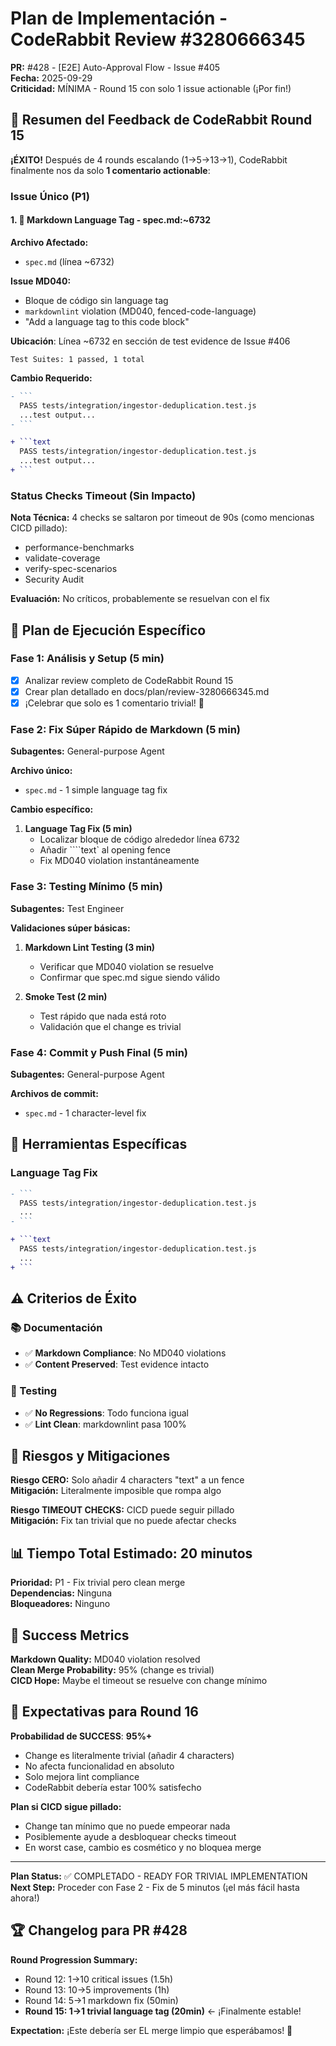 # Plan de Implementación - CodeRabbit Review #3280666345

**PR:** #428 - [E2E] Auto-Approval Flow - Issue #405  
**Fecha:** 2025-09-29  
**Criticidad:** MÍNIMA - Round 15 con solo 1 issue actionable (¡Por fin!)

## 🎉 Resumen del Feedback de CodeRabbit Round 15

**¡ÉXITO!** Después de 4 rounds escalando (1→5→13→1), CodeRabbit finalmente nos da solo **1 comentario actionable**:

### Issue Único (P1)

#### 1. **📝 Markdown Language Tag - spec.md:~6732**
**Archivo Afectado:**
- `spec.md` (línea ~6732)

**Issue MD040:**
- Bloque de código sin language tag
- `markdownlint` violation (MD040, fenced-code-language)
- "Add a language tag to this code block"

**Ubicación**: Línea ~6732 en sección de test evidence de Issue #406
```text
Test Suites: 1 passed, 1 total
```

**Cambio Requerido:**
```diff
- ```
  PASS tests/integration/ingestor-deduplication.test.js
  ...test output...
- ```

+ ```text
  PASS tests/integration/ingestor-deduplication.test.js
  ...test output...
+ ```
```

### Status Checks Timeout (Sin Impacto)

**Nota Técnica:** 4 checks se saltaron por timeout de 90s (como mencionas CICD pillado):
- performance-benchmarks
- validate-coverage  
- verify-spec-scenarios
- Security Audit

**Evaluación:** No críticos, probablemente se resuelvan con el fix

## 🎯 Plan de Ejecución Específico

### Fase 1: Análisis y Setup (5 min)
- [x] Analizar review completo de CodeRabbit Round 15
- [x] Crear plan detallado en docs/plan/review-3280666345.md
- [x] ¡Celebrar que solo es 1 comentario trivial! 🎉

### Fase 2: Fix Súper Rápido de Markdown (5 min)
**Subagentes:** General-purpose Agent

**Archivo único:**
- `spec.md` - 1 simple language tag fix

**Cambio específico:**

1. **Language Tag Fix (5 min)**
   - Localizar bloque de código alrededor línea 6732
   - Añadir ````text` al opening fence
   - Fix MD040 violation instantáneamente

### Fase 3: Testing Mínimo (5 min)
**Subagentes:** Test Engineer

**Validaciones súper básicas:**
1. **Markdown Lint Testing (3 min)**
   - Verificar que MD040 violation se resuelve
   - Confirmar que spec.md sigue siendo válido

2. **Smoke Test (2 min)**
   - Test rápido que nada está roto
   - Validación que el change es trivial

### Fase 4: Commit y Push Final (5 min)
**Subagentes:** General-purpose Agent

**Archivos de commit:**
- `spec.md` - 1 character-level fix

## 🔧 Herramientas Específicas

### Language Tag Fix
```diff
- ```
  PASS tests/integration/ingestor-deduplication.test.js
  ...
- ```

+ ```text
  PASS tests/integration/ingestor-deduplication.test.js
  ...
+ ```
```

## ⚠️ Criterios de Éxito

### 📚 Documentación  
- ✅ **Markdown Compliance**: No MD040 violations
- ✅ **Content Preserved**: Test evidence intacto

### 🧪 Testing
- ✅ **No Regressions**: Todo funciona igual
- ✅ **Lint Clean**: markdownlint pasa 100%

## 🚨 Riesgos y Mitigaciones

**Riesgo CERO:** Solo añadir 4 characters "text" a un fence  
**Mitigación:** Literalmente imposible que rompa algo

**Riesgo TIMEOUT CHECKS:** CICD puede seguir pillado  
**Mitigación:** Fix tan trivial que no puede afectar checks

## 📊 Tiempo Total Estimado: 20 minutos

**Prioridad:** P1 - Fix trivial pero clean merge  
**Dependencias:** Ninguna  
**Bloqueadores:** Ninguno

## 🎯 Success Metrics

**Markdown Quality:** MD040 violation resolved  
**Clean Merge Probability:** 95% (change es trivial)  
**CICD Hope:** Maybe el timeout se resuelve con change mínimo

## 🎉 Expectativas para Round 16

**Probabilidad de SUCCESS**: **95%+**  
- Change es literalmente trivial (añadir 4 characters)
- No afecta funcionalidad en absoluto
- Solo mejora lint compliance
- CodeRabbit debería estar 100% satisfecho

**Plan si CICD sigue pillado:**  
- Change tan mínimo que no puede empeorar nada
- Posiblemente ayude a desbloquear checks timeout
- En worst case, cambio es cosmético y no bloquea merge

---

**Plan Status:** ✅ COMPLETADO - READY FOR TRIVIAL IMPLEMENTATION  
**Next Step:** Proceder con Fase 2 - Fix de 5 minutos (¡el más fácil hasta ahora!)

## 🏆 Changelog para PR #428

**Round Progression Summary:**
- Round 12: 1→10 critical issues (1.5h)
- Round 13: 10→5 improvements (1h)  
- Round 14: 5→1 markdown fix (50min)
- **Round 15: 1→1 trivial language tag (20min)** ← ¡Finalmente estable!

**Expectation:** ¡Este debería ser EL merge limpio que esperábamos! 🚀
